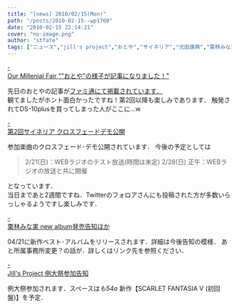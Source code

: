 ```yaml
---
title: "[news] 2010/02/15(Mon)"
path: "/posts/2010-02-15--wp1760"
date: "2010-02-15 22:14:21"
cover: "no-image.png"
author: "stfate"
tags: ["ニュース","jill's project","おとや","サイネリア","光田康典","栗林みな実"]
---
```


<style type="text/css">
<!--
p {white-space: pre-wrap};
-->
</style>

<a  href="http://www.procyon-studio.com/info/info.html" target="_blank">- Our Millenial Fair "”おとや”の様子が記事になりました！"</a>
<div >先日のおとやの記事が<a href="http://www.famitsu.com/game/news/1232109_1124.html" target="_blank">ファミ通にて掲載されています．</a>
<div >観てましたがホント面白かったですね！第2回以降も楽しみであります．
触発されてDS-10plusを買ってしまった人がここに…w</div></div>

<a  href="http://cineraria-tfs.net/" target="_blank">- 第2回サイネリア クロスフェードデモ公開</a>
<div >参加楽曲のクロスフェード･デモ公開されています．
今後の予定としては
<blockquote>2/21(日)：WEBラジオのテスト放送(時間は未定)
2/28(日) 正午：WEBラジオの放送と共に開催</blockquote>
となっています．
<div >当日まであと2週間ですね．Twitterのフォロアさんにも投稿された方が多数いらっしゃるようですし楽しみです．</div></div>

<a  href="http://kuribayashi-minami.jp/information/index.html" target="_blank">- 栗林みな実 new album発売告知ほか</a>
<div >04/21に新作ベスト･アルバムをリリースされます．詳細は今後告知の模様．
あと所属事務所変更？の話が．詳しくはリンク先を参照ください．</div>

<a  href="http://www5f.biglobe.ne.jp/~kapparecords/JILLSPROJECT_News.html" target="_blank">- Jill's Project 例大祭参加告知</a>
<div >例大祭参加されます．スペースは<em>も54a</em>
新作【SCARLET FANTASIA V (初回盤)】を予定．</div>